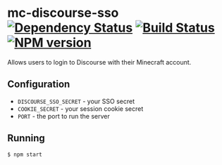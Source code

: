 # mc-discourse-sso [![Dependency Status](https://gemnasium.com/the-obsidian/mc-discourse-sso.svg)](https://gemnasium.com/the-obsidian/mc-discourse-sso) [![Build Status](https://travis-ci.org/the-obsidian/mc-discourse-sso.svg)](https://travis-ci.org/the-obsidian/mc-discourse-sso) [![NPM version](https://badge.fury.io/js/mc-discourse-sso.svg)](https://www.npmjs.com/package/mc-discourse-sso)

Allows users to login to Discourse with their Minecraft account.

## Configuration

* `DISCOURSE_SSO_SECRET` - your SSO secret
* `COOKIE_SECRET` - your session cookie secret
* `PORT` - the port to run the server

## Running

```shell
$ npm start
```
